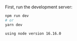 First, run the development server:

```bash
npm run dev
# or 
yarn dev 

using node version 16.16.0
